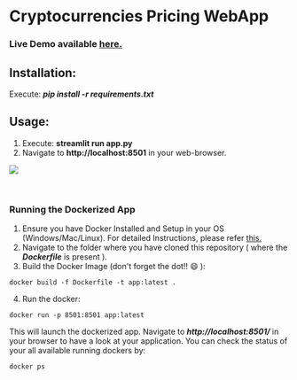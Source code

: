 # Cryptocurrencies Pricing WebApp

### Live Demo available [here.](https://cryptocurrencies-webapp.herokuapp.com/)

## Installation:
Execute: ***pip install -r requirements.txt***

## Usage:
1. Execute: **streamlit run app.py**
2. Navigate to **http://localhost:8501** in your web-browser.

<kbd>
<img src="https://user-images.githubusercontent.com/29462447/104110556-c4b06f00-52fe-11eb-8749-c06f200508c8.gif" data-canonical-src="https://user-images.githubusercontent.com/29462447/104110556-c4b06f00-52fe-11eb-8749-c06f200508c8.gif"/> 
</kbd>

&nbsp;
### Running the Dockerized App
1. Ensure you have Docker Installed and Setup in your OS (Windows/Mac/Linux). For detailed Instructions, please refer [this.](https://docs.docker.com/engine/install/)
2. Navigate to the folder where you have cloned this repository ( where the ***Dockerfile*** is present ).
3. Build the Docker Image (don't forget the dot!! :smile: ): 
```
docker build -f Dockerfile -t app:latest .
```
4. Run the docker:
```
docker run -p 8501:8501 app:latest
```

This will launch the dockerized app. Navigate to ***http://localhost:8501/*** in your browser to have a look at your application. You can check the status of your all available running dockers by:
```
docker ps
```
